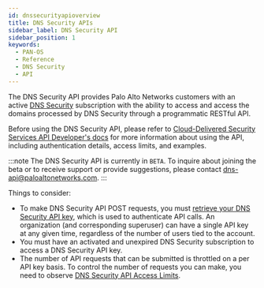 ```yaml
---
id: dnssecurityapioverview
title: DNS Security APIs
sidebar_label: DNS Security API
sidebar_position: 1
keywords:
  - PAN-OS
  - Reference
  - DNS Security
  - API
---
```


The DNS Security API provides Palo Alto Networks customers with an active [DNS Security](https://www.paloaltonetworks.com/network-security/dns-security) subscription with the ability to access and access the domains processed by DNS Security through a programmatic RESTful API.

Before using the DNS Security API, please refer to [Cloud-Delivered Security Services API Developer's docs](/cdss/docs/) for more information about using the API, including authentication details, access limits, and examples.

:::note
The DNS Security API is currently in `BETA`. To inquire about joining the beta or to receive support or provide suggestions, please contact dns-api@paloaltonetworks.com.
:::

Things to consider:

- To make DNS Security API POST requests, you must [retrieve your DNS Security API key](/cdss/docs/authentication), which is used to authenticate API calls. An organization (and corresponding superuser) can have a single API key at any given time, regardless of the number of users tied to the account.
- You must have an activated and unexpired DNS Security subscription to access a DNS Security API key.
- The number of API requests that can be submitted is throttled on a per API key basis. To control the number of requests you can make, you need to observe [DNS Security API Access Limits](/dns-security/docs/access-limits).
